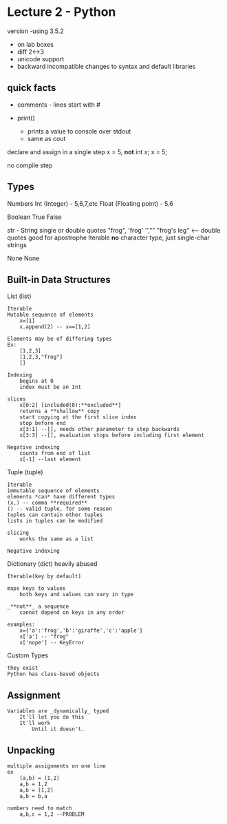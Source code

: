 Lecture 2 - Python
==================

version
-using 3.5.2
- on lab boxes
- diff 2<->3
- unicode support
- backward incompatible changes to syntax and default libraries

quick facts
-----------

+ comments - lines start with #

+ print()
	- prints a value to console over stdout
	- same as cout

declare and assign in a single step
	x = 5, **not** int x; x = 5;

no compile step

Types
-----

Numbers
	Int (Integer) - 5,6,7,etc
	Float (Floating point) - 5.6

Boolean
	True
	False

str - String
	single or double quotes
		"frog", 'frog'
		'',""
		"frog's leg" <-- double quotes good for apostrophe
	Iterable
	**no** character type, just single-char strings

None
	None

Built-in Data Structures
------------------------

List (list)

	Iterable
	Mutable sequence of elements
		x=[1]
		x.append(2) -- x==[1,2]

	Elements may be of differing types
	Ex:
		[1,2,3]
		[1,2,3,"frog"]
		[]

	Indexing
		begins at 0
		index must be an Int

	slices
		x[0:2] [included(0):**excluded**]
		returns a **shallow** copy
		start copying at the first slice index
		stop before end
		x[3:1] --[], needs other parameter to step backwards
		x[3:3] --[], evaluation stops before including first element

	Negative indexing
		counts from end of list
		x[-1] --last element


Tuple (tuple)

	Iterable
	immutable sequence of elements
	elements *can* have different types
	(x,) -- comma **required**
	() -- valid tuple, for some reason
	tuples can contain other tuples
	lists in tuples can be modified

	slicing
		works the same as a list

	Negative indexing


Dictionary (dict)
	heavily abused

	Iterable(key by default)

	maps keys to values
		both keys and values can vary in type

	_**not**_ a sequence
		cannot depend on keys in any order

	examples:
		x={'a':'frog','b':'giraffe','c':'apple'}
		x['a'] -- "frog"
		x['nope'] -- KeyError


Custom Types

	they exist
	Python has class-based objects


Assignment
----------

	Variables are _dynamically_ typed
		It'll let you do this
		It'll work
			Until it doesn't.


Unpacking
---------

	multiple assignments on one line
	ex
		(a,b) = (1,2)
		a,b = 1,2
		a,b = [1,2]
		a,b = b,a

	numbers need to match
		a,b,c = 1,2 --PROBLEM
